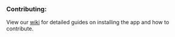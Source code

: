 ### Contributing:
View our [wiki](https://github.com/TheOdinProject/theodinproject/wiki) for detailed guides on installing the app and how to contribute. 
